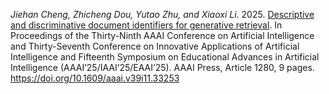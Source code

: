 *Jiehan Cheng, Zhicheng Dou, Yutao Zhu, and Xiaoxi Li*. 2025. [Descriptive and discriminative document identifiers for generative retrieval](https://dl.acm.org/doi/10.1609/aaai.v39i11.33253). In Proceedings of the Thirty-Ninth AAAI Conference on Artificial Intelligence and Thirty-Seventh Conference on Innovative Applications of Artificial Intelligence and Fifteenth Symposium on Educational Advances in Artificial Intelligence (AAAI’25/IAAI’25/EAAI’25). AAAI Press, Article 1280, 9 pages. https://doi.org/10.1609/aaai.v39i11.33253
